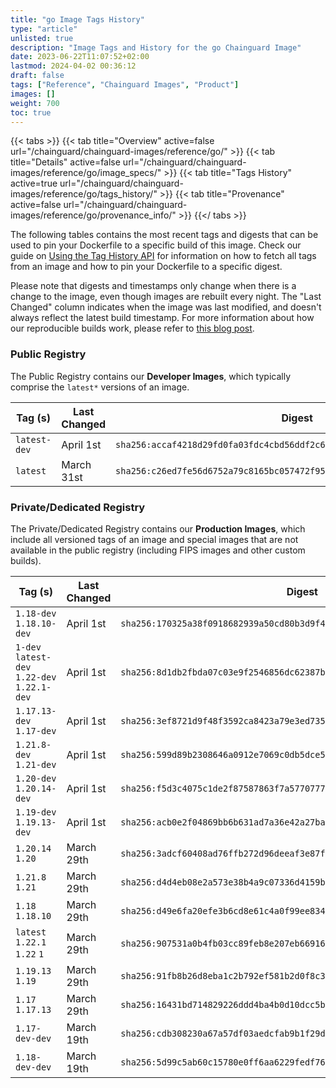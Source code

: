 ```yaml
---
title: "go Image Tags History"
type: "article"
unlisted: true
description: "Image Tags and History for the go Chainguard Image"
date: 2023-06-22T11:07:52+02:00
lastmod: 2024-04-02 00:36:12
draft: false
tags: ["Reference", "Chainguard Images", "Product"]
images: []
weight: 700
toc: true
---
```


{{< tabs >}}
{{< tab title="Overview" active=false url="/chainguard/chainguard-images/reference/go/" >}}
{{< tab title="Details" active=false url="/chainguard/chainguard-images/reference/go/image_specs/" >}}
{{< tab title="Tags History" active=true url="/chainguard/chainguard-images/reference/go/tags_history/" >}}
{{< tab title="Provenance" active=false url="/chainguard/chainguard-images/reference/go/provenance_info/" >}}
{{</ tabs >}}

The following tables contains the most recent tags and digests that can be used to pin your Dockerfile to a specific build of this image. Check our guide on [Using the Tag History API](/chainguard/chainguard-images/using-the-tag-history-api/) for information on how to fetch all tags from an image and how to pin your Dockerfile to a specific digest.

Please note that digests and timestamps only change when there is a change to the image, even though images are rebuilt every night. The "Last Changed" column indicates when the image was last modified, and doesn't always reflect the latest build timestamp. For more information about how our reproducible builds work, please refer to [this blog post](https://www.chainguard.dev/unchained/reproducing-chainguards-reproducible-image-builds).

### Public Registry
The Public Registry contains our **Developer Images**, which typically comprise the `latest*` versions of an image.

| Tag (s)       | Last Changed | Digest                                                                    |
|---------------|--------------|---------------------------------------------------------------------------|
|  `latest-dev` | April 1st    | `sha256:accaf4218d29fd0fa03fdc4cbd56ddf2c63d73757e01072930273ddf391721ff` |
|  `latest`     | March 31st   | `sha256:c26ed7fe56d6752a79c8165bc057472f95054d65e55ce450f247d85cc58fafaa` |


### Private/Dedicated Registry
The Private/Dedicated Registry contains our **Production Images**, which include all versioned tags of an image and special images that are not available in the public registry (including FIPS images and other custom builds).

| Tag (s)                                       | Last Changed | Digest                                                                    |
|-----------------------------------------------|--------------|---------------------------------------------------------------------------|
|  `1.18-dev` `1.18.10-dev`                     | April 1st    | `sha256:170325a38f0918682939a50cd80b3d9f424e42e430cc2b728071c2295c2452c8` |
|  `1-dev` `latest-dev` `1.22-dev` `1.22.1-dev` | April 1st    | `sha256:8d1db2fbda07c03e9f2546856dc62387b508b7b2878a55e588f8ee413f0b4b51` |
|  `1.17.13-dev` `1.17-dev`                     | April 1st    | `sha256:3ef8721d9f48f3592ca8423a79e3ed735c89482653c3a01ef4a330fc8aa58540` |
|  `1.21.8-dev` `1.21-dev`                      | April 1st    | `sha256:599d89b2308646a0912e7069c0db5dce51897844616fc6ddc87b18df40687686` |
|  `1.20-dev` `1.20.14-dev`                     | April 1st    | `sha256:f5d3c4075c1de2f87587863f7a57707770f1b593689d9500d62428da99f9cbcd` |
|  `1.19-dev` `1.19.13-dev`                     | April 1st    | `sha256:acb0e2f04869bb6b631ad7a36e42a27ba8244033ddd63ed285a2de35c1a17c3c` |
|  `1.20.14` `1.20`                             | March 29th   | `sha256:3adcf60408ad76ffb272d96deeaf3e87f92a2b68df1a00d2836bd04f370aaffb` |
|  `1.21.8` `1.21`                              | March 29th   | `sha256:d4d4eb08e2a573e38b4a9c07336d4159bf93db29314f061ee99e0538d642b39b` |
|  `1.18` `1.18.10`                             | March 29th   | `sha256:d49e6fa20efe3b6cd8e61c4a0f99ee8345b00b310b42c2b1aaae51d2dc468110` |
|  `latest` `1.22.1` `1.22` `1`                 | March 29th   | `sha256:907531a0b4fb03cc89feb8e207eb669166adf19707d6a8721767141d56f47d58` |
|  `1.19.13` `1.19`                             | March 29th   | `sha256:91fb8b26d8eba1c2b792ef581b2d0f8c34b4e5865c2359715dd6f2ab52f55ff8` |
|  `1.17` `1.17.13`                             | March 29th   | `sha256:16431bd714829226ddd4ba4b0d10dcc5b6cb85c629962788c8ed7c6511193883` |
|  `1.17-dev-dev`                               | March 19th   | `sha256:cdb308230a67a57df03aedcfab9b1f29d6f5528c24cda754d039d6e5d447a92f` |
|  `1.18-dev-dev`                               | March 19th   | `sha256:5d99c5ab60c15780e0ff6aa6229fedf761772afd260a01bab33ad3895a195521` |

